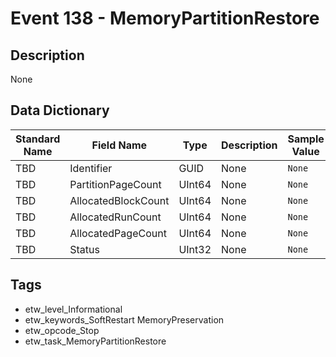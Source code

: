 # Event 138 - MemoryPartitionRestore

## Description
None

## Data Dictionary
|Standard Name|Field Name|Type|Description|Sample Value|
|---|---|---|---|---|
|TBD|Identifier|GUID|None|`None`|
|TBD|PartitionPageCount|UInt64|None|`None`|
|TBD|AllocatedBlockCount|UInt64|None|`None`|
|TBD|AllocatedRunCount|UInt64|None|`None`|
|TBD|AllocatedPageCount|UInt64|None|`None`|
|TBD|Status|UInt32|None|`None`|

## Tags
* etw_level_Informational
* etw_keywords_SoftRestart MemoryPreservation
* etw_opcode_Stop
* etw_task_MemoryPartitionRestore